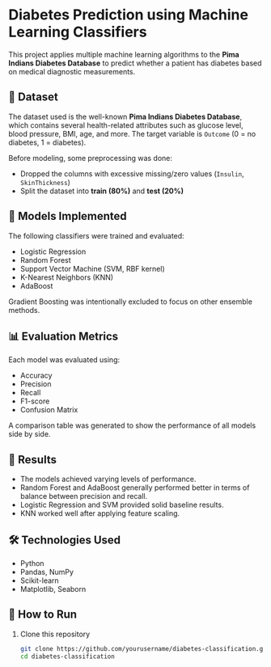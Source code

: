 # Diabetes Prediction using Machine Learning Classifiers

This project applies multiple machine learning algorithms to the **Pima Indians Diabetes Database** to predict whether a patient has diabetes based on medical diagnostic measurements.  

## 📂 Dataset
The dataset used is the well-known **Pima Indians Diabetes Database**, which contains several health-related attributes such as glucose level, blood pressure, BMI, age, and more. The target variable is `Outcome` (0 = no diabetes, 1 = diabetes).

Before modeling, some preprocessing was done:
- Dropped the columns with excessive missing/zero values (`Insulin`, `SkinThickness`)
- Split the dataset into **train (80%)** and **test (20%)**

## 🤖 Models Implemented
The following classifiers were trained and evaluated:
- Logistic Regression
- Random Forest
- Support Vector Machine (SVM, RBF kernel)
- K-Nearest Neighbors (KNN)
- AdaBoost

Gradient Boosting was intentionally excluded to focus on other ensemble methods.

## 📊 Evaluation Metrics
Each model was evaluated using:
- Accuracy
- Precision
- Recall
- F1-score
- Confusion Matrix

A comparison table was generated to show the performance of all models side by side.

## 🚀 Results
- The models achieved varying levels of performance.
- Random Forest and AdaBoost generally performed better in terms of balance between precision and recall.
- Logistic Regression and SVM provided solid baseline results.
- KNN worked well after applying feature scaling.

## 🛠️ Technologies Used
- Python
- Pandas, NumPy
- Scikit-learn
- Matplotlib, Seaborn

## 📌 How to Run
1. Clone this repository  
   ```bash
   git clone https://github.com/yourusername/diabetes-classification.git
   cd diabetes-classification
